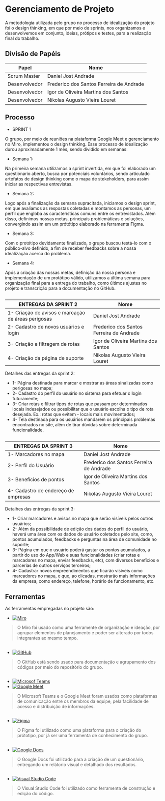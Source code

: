 # Gerenciamento de Projeto

A metodologia utilizada pelo grupo no processo de idealização do projeto foi o design thinking, 
em que por meio de sprints, nos organizamos e desenvolvemos em conjunto, ideias, prótipos e testes, 
para a realização final do trabalho.

## Divisão de Papéis


|       Papel       |                  Nome                    |
| ----------------- | ---------------------------------------- |
|    Scrum Master   | Daniel Jost Andrade                      |
|   Desenvolvedor   | Frederico dos Santos Ferreira de Andrade |
|   Desenvolvedor   | Igor de Oliveira Martins dos Santos      |
|   Desenvolvedor   | Nikolas Augusto Vieira Louret            |

## Processo

- SPRINT 1

O grupo, por meio de reuniões na plataforma Google Meet e gerenciamento no Miro, implementou o design thinking. 
Esse processo de idealização durou aproximadamente 1 mês, sendo dividido em semanas:

- Semana 1: 

Na primeira semana utilizamos a sprint invertida, em que foi elaborado um questiónario aberto, 
busca por potenciais voluntários, sendo articulado artefatos de design thinking como o mapa de stekeholders, 
para assim iniciar as respectivas entrevistas. 

- Semana 2:

Logo após a finalização da semana supracitada, iniciamos o design sprint, em que avaliamos as respostas coletadas e montamos as personas,
um perfil que engloba as características comuns entre os entrevistados. Além disso, definimos nossas metas, 
principais problemáticas e soluções, convergindo assim em um prótótipo elaborado na ferramenta Figma.

- Semana 3:

Com o protótipo devidamente finalizado, o grupo buscou testá-lo com o público-alvo definido, 
a fim de receber feedbacks sobre a nossa idealização acerca do problema.

- Semana 4:

Após a criação das nossas metas, definição da nossa persona e implementação de um protótipo válido, 
utilizamos a última semana para organização final para a entrega do trabalho, 
como últimos ajustes no projeto e transcrição para a documentação no GitHub.

##

|               ENTREGAS DA SPRINT 2                   |                  Nome                    |
| ---------------------------------------------------- | ---------------------------------------- |
|   1- Criação de avisos e marcação de áreas perigosas | Daniel Jost Andrade                      |
|   2- Cadastro de novos usuários e login              | Frederico dos Santos Ferreira de Andrade |
|   3- Criação e filtragem de rotas                    | Igor de Oliveira Martins dos Santos      |
|   4- Criação da página de suporte                    | Nikolas Augusto Vieira Louret            |

 Detalhes das entregas da sprint 2:

- 1- Página destinada para marcar e mostrar as áreas sinalizadas como perigosas no mapa;
- 2- Cadastro do perfil do usuário no sistema para efetuar o login futuramente;
- 3- Criar rotas e filtrar tipos de rotas que passam por determinados locais indesejados ou possibilitar que o usuário escolha o tipo de rota desejada. Ex.: rotas que evitem - locais mais movimentados;
- 4- Tela destinada para os usuários mandarem os principais problemas encontrados no site, além de tirar dúvidas sobre determinada funcionalidade.

##

|          ENTREGAS DA SPRINT 3          |                  Nome                    |
| -------------------------------------- | ---------------------------------------- |
|  1- Marcadores no mapa                 | Daniel Jost Andrade                      |
|  2- Perfil do Usuário                  | Frederico dos Santos Ferreira de Andrade |
|  3- Benefícios de pontos               | Igor de Oliveira Martins dos Santos      |
|  4- Cadastro de endereço de empresas   | Nikolas Augusto Vieira Louret            |

 Detalhes das entregas da sprint 3:

- 1- Criar marcadores e avisos no mapa que serão visíveis pelos outros usuários;
- 2- Além da possibilidade de edição dos dados do perfil do usuário, haverá uma área com os dados do usuário coletados pelo site, como, pontos acumulados, feedbacks e perguntas na área de comunidade no suporte;
- 3- Página em que o usuário poderá gastar os pontos acumulados, a partir do uso do App/Web e suas funcionalidades (criar rotas e marcadores no mapa, enviar feedbacks, etc), com diversos benefícios e parcerias de outros serviços terceiros;
- 4- Cadastrar novos empreendimentos que ficarão visíveis como marcadores no mapa, e que, ao clicadas, mostrarão mais informações da empresa, como endereço, telefone, horário de funcionamento, etc.


## Ferramentas

As ferramentas empregadas no projeto são:

 - [![Miro](https://img.shields.io/badge/-Miro-yellow)](https://miro.com/welcomeonboard/UWZkSkU4NmkwWjVROWpaQVRtTFBaVFV5RnFvbGwyNlljUGxJSkRWWTJHSGpjYm52TkVia0VKeDdSTFlGVXUwbHwzMDc0NDU3MzYzNDUwODY3ODkx?invite_link_id=758156308290)
 > O Miro foi usado como uma ferramente de organização e ideação, por agrupar elementos de planejamento 
 > e poder ser alterado por todos integrantes ao mesmo tempo.
##
 - [![GitHub](https://img.shields.io/badge/-GitHub-lightgrey)](https://github.com/ICEI-PUC-Minas-PPLES-TI/PLF-ES-2021-2-TI1-7924100-rotas-gps-1)
 > O GitHub está sendo usado para documentação e agrupamento dos códigos por meio do repositório do grupo.
## 
 - [![Microsof Teams](https://img.shields.io/badge/-Microsoft%20Teams-informational)](https://www.microsoft.com/pt-br/microsoft-teams/group-chat-software)
 - [![Google Meet](https://img.shields.io/badge/-Google%20Meet-green)](https://meet.google.com/)
 > O Microsoft Teams e o Google Meet foram usados como plataformas de comunicação entre os membros da equipe, 
 > pela facilidade de acesso e distribuição de informações.
## 
 - [![Figma](https://img.shields.io/badge/-Figma-red)](https://www.figma.com/proto/1IGCD2fJ4EiFWup2q1DN7J/Rotas-GPS?node-id=12%3A5&scaling=contain&page-id=0%3A1&starting-point-node-id=12%3A5)
 >O Figma foi utilizado como uma plataforma para o criação do prótotipo, 
 >por já ser uma ferramenta de conhecimento do grupo.
## 
 - [![Google Docs](https://img.shields.io/badge/-Google%20Docs-blue)](https://docs.google.com/)
 > O Google Docs foi utilizado para a criação de um questionário, 
 > entregando um relátorio visual e detalhado dos resultados.
##
- [![Visual Studio Code](https://img.shields.io/badge/-Visual%20Studio%20Code-blue)](https://code.visualstudio.com/)
> O Visual Studio Code foi utilizado como ferramenta de construção e edição do código.


